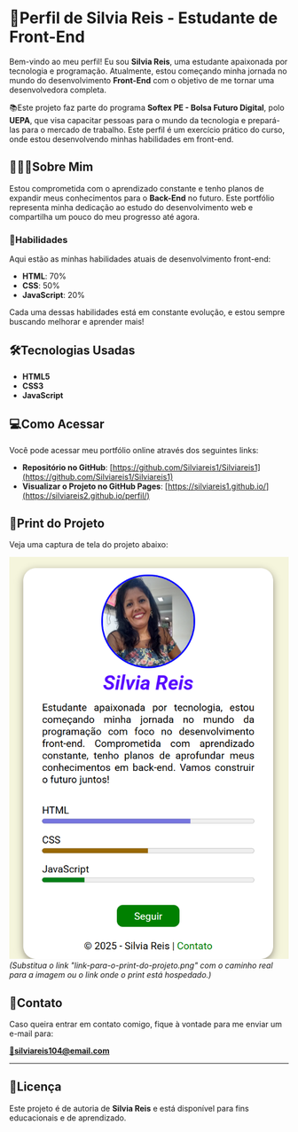 # 📝Perfil de Silvia Reis - Estudante de Front-End

Bem-vindo ao meu perfil! Eu sou **Silvia Reis**, uma estudante apaixonada por tecnologia e programação. Atualmente, estou começando minha jornada no mundo do desenvolvimento **Front-End** com o objetivo de me tornar uma desenvolvedora completa.

📚Este projeto faz parte do programa **Softex PE - Bolsa Futuro Digital**, polo **UEPA**, que visa capacitar pessoas para o mundo da tecnologia e prepará-las para o mercado de trabalho. Este perfil é um exercício prático do curso, onde estou desenvolvendo minhas habilidades em front-end.

## 👩🏽‍💻Sobre Mim

Estou comprometida com o aprendizado constante e tenho planos de expandir meus conhecimentos para o **Back-End** no futuro. Este portfólio representa minha dedicação ao estudo do desenvolvimento web e compartilha um pouco do meu progresso até agora.

### 📌**Habilidades**

Aqui estão as minhas habilidades atuais de desenvolvimento front-end:

- **HTML**: 70%
- **CSS**: 50%
- **JavaScript**: 20%

Cada uma dessas habilidades está em constante evolução, e estou sempre buscando melhorar e aprender mais!

## 🛠️Tecnologias Usadas

- **HTML5**
- **CSS3**
- **JavaScript**

## 💻Como Acessar

Você pode acessar meu portfólio online através dos seguintes links:

- **Repositório no GitHub**: [https://github.com/Silviareis1/Silviareis1](https://github.com/Silviareis1/Silviareis1)
- **Visualizar o Projeto no GitHub Pages**: [https://silviareis1.github.io/](https://silviareis2.github.io/perfil/)

## 📸Print do Projeto

Veja uma captura de tela do projeto abaixo:

![Print do Projeto](./assets/screencapture.png)  
*(Substitua o link "link-para-o-print-do-projeto.png" com o caminho real para a imagem ou o link onde o print está hospedado.)*

## 📲Contato

Caso queira entrar em contato comigo, fique à vontade para me enviar um e-mail para:

[**📧silviareis104@email.com**](mailto:silviareis104@email.com)

---
## 📜Licença

Este projeto é de autoria de **Silvia Reis** e está disponível para fins educacionais e de aprendizado.

